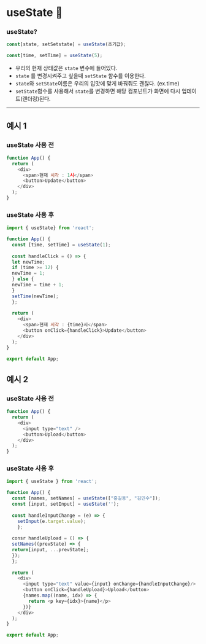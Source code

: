 # useState :memo:

### useState?
```JavaScript
const[state, setSetstate] = useState(초기값);

const[time, setTime] = useState(5);
```
- 우리의 현재 상태값은 ```state``` 변수에 들어있다. 
-  ```state``` 를 변경시켜주고 싶을때  ```setState``` 함수를 이용한다.
-  ```state```와 ```setState```이름은 우리의 입맛에 맞게 바꿔줘도 괜찮다. (ex.time)
-  ```setState```함수를 사용해서 ```state```를 변경하면 해당 컴포넌트가 화면에 다시 업데이트(렌더링)된다.

<hr>

## 예시 1
### useState 사용 전
```JavaScript
function App() {
  return (
    <div>
      <span>현재 시각 : 1시</span>
      <button>Update</button>
    </div>
  );
}
```

### useState 사용 후
```JavaScript
import { useState} from 'react';

function App() {
  const [time, setTime] = useState(1);
  
  const handleClick = () => {
  let newTime;
  if (time >= 12) {
  newTime = 1;
  } else {
  newTime = time + 1;
  }
  setTime(newTime);
  };
  
  return (
    <div>
      <span>현재 시각 : {time}시</span>
      <button onClick={handleClick}>Update</button>
    </div>
  );
}

export default App;
```

## 예시 2
### useState 사용 전
```JavaScript
function App() {
  return (
    <div>
      <input type="text" />
      <button>Upload</button>
    </div>
  );
}
```

### useState 사용 후
```JavaScript
import { useState } from 'react';

function App() {
  const [names, setNames] = useState(["홍길동", "김민수"]);
  const [input, setInput] = useState('');
  
  const handleInputChange = (e) => {
    setInput(e.target.value);
    };
    
  consr handleUpload = () => {
  setNames((prevState) => {
  return[input, ...prevState];
  });
  };
  
  return (
    <div>
      <input type="text" value={input} onChange={handleInputChange}/>
      <button onClick={handleUpload}>Upload</button>
      {names.map((name, idx) => {
        return <p key={idx}>{name}</p>
      })}
    </div>
  );
}

export default App;
```

